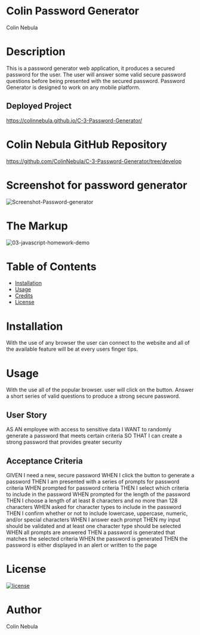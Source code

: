# Colin Password Generator
Colin Nebula 
# Description
This is a password generator web application, it produces a secured password for the user. The user will answer some valid secure password questions before being presented with the secured password. Password Generator is designed to work on any mobile platform.
## Deployed Project
https://colinnebula.github.io/C-3-Password-Generator/

# Colin Nebula GitHub Repository
https://github.com/ColinNebula/C-3-Password-Generator/tree/develop

# Screenshot for password generator
![Screenshot-Password-generator](https://user-images.githubusercontent.com/57843842/125207185-e44a3500-e258-11eb-8e2f-5f19a632441a.png)

# The Markup
![03-javascript-homework-demo](https://user-images.githubusercontent.com/57843842/125207867-0a71d400-e25d-11eb-81b8-77301175ea2e.png)

# Table of Contents

* [Installation](#installation)
* [Usage](#usage)
* [Credits](#credits)
* [License](#license)


# Installation 
With the use of any browser the user can connect to the website and all of the available feature will be at every users finger tips.

# Usage 
With the use all of the popular browser. user will click on the button.
Answer a short series of valid questions to produce a strong secure password.
## User Story
AS AN employee with access to sensitive data
I WANT to randomly generate a password that meets certain criteria
SO THAT I can create a strong password that provides greater security
## Acceptance Criteria
GIVEN I need a new, secure password
WHEN I click the button to generate a password
THEN I am presented with a series of prompts for password criteria
WHEN prompted for password criteria
THEN I select which criteria to include in the password
WHEN prompted for the length of the password
THEN I choose a length of at least 8 characters and no more than 128 characters
WHEN asked for character types to include in the password
THEN I confirm whether or not to include lowercase, uppercase, numeric, and/or special characters
WHEN I answer each prompt
THEN my input should be validated and at least one character type should be selected
WHEN all prompts are answered
THEN a password is generated that matches the selected criteria
WHEN the password is generated
THEN the password is either displayed in an alert or written to the page
# License 
[![license](https://img.shields.io/badge/license-MIT-brightgreen)](https://shields.io)
# Author
Colin Nebula
